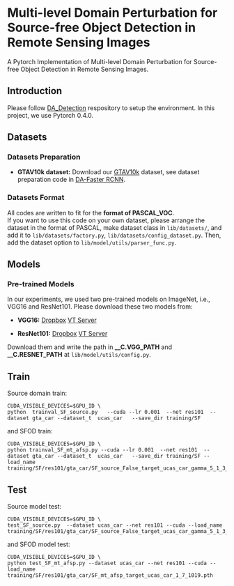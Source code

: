# Multi-level Domain Perturbation for Source-free Object Detection in Remote Sensing Images
A Pytorch Implementation of Multi-level Domain Perturbation for Source-free Object Detection in Remote Sensing Images. 

## Introduction
Please follow [DA_Detection](https://github.com/VisionLearningGroup/DA_Detection.git) respository to setup the environment. In this project, we use Pytorch 0.4.0. 

## Datasets
### Datasets Preparation
* **GTAV10k dataset:** Download our [GTAV10k](https://drive.google.com/file/d/1dlGy5L7ko_I8qdPRTWhK5wc1Z-VXfK7a/view) dataset, see dataset preparation code in [DA-Faster RCNN](https://github.com/yuhuayc/da-faster-rcnn/tree/master/prepare_data).


### Datasets Format
All codes are written to fit for the **format of PASCAL_VOC**.  
If you want to use this code on your own dataset, please arrange the dataset in the format of PASCAL, make dataset class in ```lib/datasets/```, and add it to ```lib/datasets/factory.py```, ```lib/datasets/config_dataset.py```. Then, add the dataset option to ```lib/model/utils/parser_func.py```.

## Models
### Pre-trained Models
In our experiments, we used two pre-trained models on ImageNet, i.e., VGG16 and ResNet101. Please download these two models from:
* **VGG16:** [Dropbox](https://www.dropbox.com/s/s3brpk0bdq60nyb/vgg16_caffe.pth?dl=0)  [VT Server](https://filebox.ece.vt.edu/~jw2yang/faster-rcnn/pretrained-base-models/vgg16_caffe.pth)

* **ResNet101:** [Dropbox](https://www.dropbox.com/s/iev3tkbz5wyyuz9/resnet101_caffe.pth?dl=0)  [VT Server](https://filebox.ece.vt.edu/~jw2yang/faster-rcnn/pretrained-base-models/resnet101_caffe.pth)

Download them and write the path in **__C.VGG_PATH** and **__C.RESNET_PATH** at ```lib/model/utils/config.py```.

## Train
Source domain train:
```
CUDA_VISIBLE_DEVICES=$GPU_ID \
python  trainval_SF_source.py   --cuda --lr 0.001  --net res101  --dataset gta_car --dataset_t  ucas_car   --save_dir training/SF
```
and SFOD train:
```
CUDA_VISIBLE_DEVICES=$GPU_ID \
python trainval_SF_mt_afsp.py --cuda --lr 0.001  --net res101  --dataset gta_car --dataset_t  ucas_car   --save_dir training/SF --load_name training/SF/res101/gta_car/SF_source_False_target_ucas_car_gamma_5_1_3_9999.pth
```
## Test
Source model test:
```
CUDA_VISIBLE_DEVICES=$GPU_ID \
test_SF_source.py  --dataset ucas_car --net res101 --cuda --load_name training/SF/res101/gta_car/SF_source_False_target_ucas_car_gamma_5_1_3_9999.pth
```
and SFOD model test:
```
CUDA_VISIBLE_DEVICES=$GPU_ID \
python test_SF_mt_afsp.py --dataset ucas_car --net res101 --cuda --load_name training/SF/res101/gta_car/SF_mt_afsp_target_ucas_car_1_7_1019.pth
```
